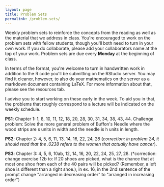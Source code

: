 ```yaml
---
layout: page
title: Problem Sets
permalink: /problem-sets/
---
```


Weekly problem sets to reinforce the concepts from the reading as well as the 
material that we address in class. You're encouraged to work on the problem sets
with fellow students, though you'll both need to turn in your own work. If you
do collaborate, please add your collaborators name at the top of your work. Problem 
sets are due every **Monday** at the beginning of class.

In terms of the format, you're welcome to turn in handwritten work in addition to
the R code you'll be submitting on the RStudio server. You may find it cleaner,
however, to also do your mathematics on the server as a markdown document containing
LaTeX. For more information about that, please see the resources tab.

I advise you to start working on these early in the week. To aid you in that, the
problems that roughly correspond to a lecture will be indicated on the weekly schedule.

**PS1**: Chapter 1: 1, 8, 10, 11, 12, 18, 20, 28, 30, 31, 34, 38, 43, 44. Challenge problem:
Solve the more general problem of Buffon's Needle where the wood strips are s units
in width and the needle is h units in length.

**PS2**: Chapter 2: 4, 5, 6, 11, 13, 14, 16, 22, 24, 28 (*correction: in problem 24, it should read that the .0238 refers to the women that actually have cancer*).

**PS3**: Chapter 3: 4, 5, 6, 10ab, 12, 14, 16, 20, 22, 24, 25, 27, 28. (*correction: change exercise 12b to:  If 20 shoes are picked, what is the chance that at most one shoe from each of the 40 pairs will be picked?  (Remember, a left shoe is different than a right shoe.), in ex. 16, in the 2nd sentence of the prompt change "arranged in decreasing order"
to "arranged in increasing order")